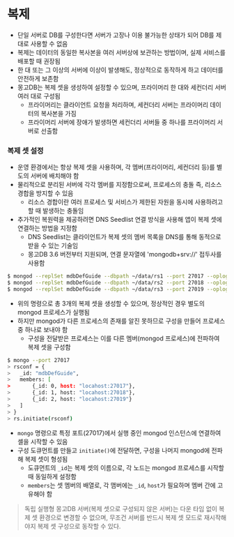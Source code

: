 # 복제

* 단일 서버로 DB를 구성한다면 서버가 고장나 이용 불가능한 상태가 되어 DB를 제대로 사용할 수 없음
* 복제는 데이터의 동일한 복사본을 여러 서버상에 보관하는 방법이며, 실제 서비스를 배포할 때 권장됨
* 한 대 또는 그 이상의 서버에 이상이 발생해도, 정상적으로 동작하게 하고 데이터를 안전하게 보존함
* 몽고DB는 복제 셋을 생성하여 설정할 수 있으며, 프라이머리 한 대와 세컨더리 서버 여러 대로 구성됨
	* 프라이머리는 클라이언트 요청을 처리하며, 세컨더리 서버는 프라이머리 데이터의 복사본을 가짐
	* 프라이머리 서버에 장애가 발생하면 세컨더리 서버들 중 하나를 프라이머리 서버로 선출함

### 복제 셋 설정

* 운영 환경에서는 항상 복제 셋을 사용하며, 각 멤버(프라이머리, 세컨더리 등)를 별도의 서버에 배치해야 함
* 물리적으로 분리된 서버에 각각 멤버를 지정함으로써, 프로세스의 충돌 즉, 리소스 경합을 방지할 수 있음
	* 리소스 경합이란 여러 프로세스 및 서비스가 제한된 자원을 동시에 사용하려고 할 때 발생하는 충돌임
* 추가적인 복원력을 제공하려면 DNS Seedlist 연결 방식을 사용해 앱이 복제 셋에 연결하는 방법을 지정함
	* DNS Seedlist는 클라이언트가 복제 셋의 멤버 목록을 DNS를 통해 동적으로 받을 수 있는 기술임
	* 몽고DB 3.6 버전부터 지원되며, 연결 문자열에 'mongodb+srv://' 접두사를 사용함

```bash
$ mongod --replSet mdbDefGuide --dbpath ~/data/rs1 --port 27017 --oplogSize 200
$ mongod --replSet mdbDefGuide --dbpath ~/data/rs2 --port 27018 --oplogSize 200
$ mongod --replSet mdbDefGuide --dbpath ~/data/rs3 --port 27019 --oplogSize 200
```

* 위의 명령으로 총 3개의 복제 셋을 생성할 수 있으며, 정상적인 경우 별도의 mongod 프로세스가 실행됨
* 하지만 mongod가 다른 프로세스의 존재를 알진 못하므로 구성을 만들어 프로세스 중 하나로 보내야 함
	* 구성을 전달받은 프로세스는 이를 다른 멤버(mongod 프로세스)에 전파하여 복제 셋을 구성함

```bash
$ mongo --port 27017
> rsconf = {
> 	_id: "mdbDefGuide",
> 	members: [
> 		{_id: 0, host: "locahost:27017"},
> 		{_id: 1, host: "locahost:27018"},
> 		{_id: 2, host: "locahost:27019"}
> 	]
> }
> rs.initiate(rsconf)
```

* `mongo` 명령으로 특정 포트(27017)에서 실행 중인 mongod 인스턴스에 연결하여 셸을 시작할 수 있음
* 구성 도큐먼트를 만들고 `initiate()`에 전달하면, 구성을 나머지 mongod에 전파해 복제 셋이 형성됨
	* 도큐먼트의 `_id`는 복제 셋의 이름으로, 각 노드는 mongod 프로세스를 시작할 때 동일하게 설정함
	* `members`는 셋 멤버의 배열로, 각 맴버에는 `_id`, `host`가 필요하며 멤버 간에 고유해야 함

> 독립 실행형 몽고DB 서버(복제 셋으로 구성되지 않은 서버)는 다운 타임 없이 복제 셋 환경으로 변경할 수 없으며, 무조건 서버를 반드시 복제 셋 모드로 재시작해야지 복제 셋 구성으로 동작할 수 있다.